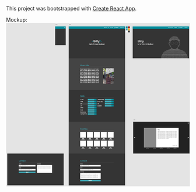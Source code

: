 This project was bootstrapped with [Create React App](https://github.com/facebook/create-react-app).

Mockup:
![mockup](https://raw.githubusercontent.com/bmijnendonckx/portfolio/master/readme-files/mockup.png)